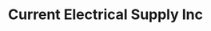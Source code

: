 ---
title: "Current Electrical Supply Inc"
url: /guelph/current-electrical-supply-inc/
shop: Elektrisch
---